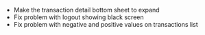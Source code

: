 - Make the transaction detail bottom sheet to expand
- Fix problem with logout showing black screen
- Fix problem with negative and positive values on transactions list